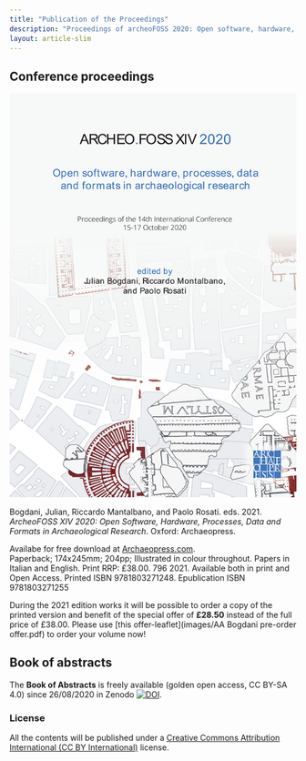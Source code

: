 ```yaml
---
title: "Publication of the Proceedings"
description: "Proceedings of archeoFOSS 2020: Open software, hardware, processes, data and formats in archaeological research"
layout: article-slim
---
```


## Conference proceedings

![Bogdani, Montalbano, Rosati, ArcheoFOSS 2020](images/AF-2020.jpg "Bogdani, Montalbano, Rosati, ArcheoFOSS 2020")

Bogdani, Julian, Riccardo Mantalbano, and Paolo Rosati. eds. 2021. _ArcheoFOSS XIV 2020: Open Software, Hardware, Processes, Data and Formats in Archaeological Research_. Oxford: Archaeopress.

Availabe for free download at [Archaeopress.com](https://www.archaeopress.com/ArchaeopressShop/Public/displayProductDetail.asp?id={31193B62-F0B1-4C51-BA08-3D85FCA58990}).  
Paperback; 174x245mm; 204pp; Illustrated in colour throughout. Papers in Italian and English. Print RRP: £38.00. 796 2021. Available both in print and Open Access. Printed ISBN 9781803271248. Epublication ISBN 9781803271255

During the 2021 edition works it will be possible to order a copy of the printed version and benefit of the special offer of **£28.50** instead of the full price of £38.00. Please use [this offer-leaflet](images/AA Bogdani pre-order offer.pdf) to order your volume now!

## Book of abstracts

The **Book of Abstracts** is freely available (golden open access, CC BY-SA 4.0) since 26/08/2020 in Zenodo [![DOI](https://zenodo.org/badge/DOI/10.5281/zenodo.4002961.svg)](https://doi.org/10.5281/zenodo.4002961).


### License

All the contents will be published under a [Creative Commons Attribution International (CC BY International)](https://creativecommons.org/licenses/by/4.0/) license.
